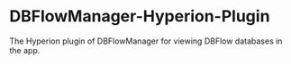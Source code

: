 # DBFlowManager-Hyperion-Plugin
The Hyperion plugin of DBFlowManager for viewing DBFlow databases in the app.
